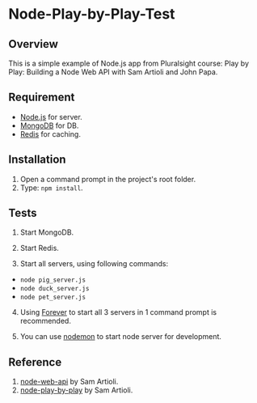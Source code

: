 # Node-Play-by-Play-Test

## Overview
This is a simple example of Node.js app from Pluralsight course: Play by Play: Building a Node Web API with Sam Artioli and John Papa.

## Requirement
* [Node.js](https://nodejs.org/) for server.
* [MongoDB](https://www.mongodb.com/) for DB.
* [Redis](http://redis.io/) for caching.

## Installation
1. Open a command prompt in the project's root folder.
2. Type: `npm install`.

## Tests
1. Start MongoDB.

2. Start Redis.

3. Start all servers, using following commands:

  * `node pig_server.js`
  * `node duck_server.js`
  * `node pet_server.js`

4. Using [Forever](https://github.com/foreverjs/forever) to start all 3 servers in 1 command prompt is recommended.

5. You can use [nodemon](https://github.com/remy/nodemon) to start node server for development.

## Reference
1. [node-web-api](https://github.com/samartioli/node-web-api) by Sam Artioli.
2. [node-play-by-play](https://github.com/samartioli/node-play-by-play) by Sam Artioli.
